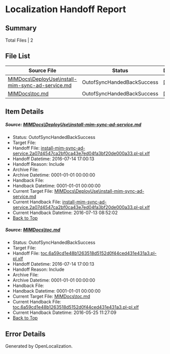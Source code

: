 # <a name='report-top'></a> Localization Handoff Report

## Summary
 Total Files | 2

## File List
 Source File | Status | Details 
 ----------- | ------ | ------- 
 [MIMDocs\DeployUse\install-mim-sync-ad-service.md](https://github.com/Microsoft/MIMDocs-pr/blob/a63ee7c239fd47bf78f6ff60ca516a612753539d/MIMDocs/DeployUse/install-mim-sync-ad-service.md) | OutofSyncHandedBackSuccess | [Details](#a095f58b7f95000db9fe385e53d09c62fb109dc010)
 [MIMDocs\toc.md](https://github.com/Microsoft/MIMDocs-pr/blob/3b6b7df0a2836f23795c5bc6d5af6c561d361331/MIMDocs/toc.md) | OutofSyncHandedBackSuccess | [Details](#84a2f5e4796c1d7e0a407cfc4a336de1bf65c5f3288)

## Item Details
##### <a name='a095f58b7f95000db9fe385e53d09c62fb109dc010'></a> Source: [MIMDocs\DeployUse\install-mim-sync-ad-service.md](https://github.com/Microsoft/MIMDocs-pr/blob/a63ee7c239fd47bf78f6ff60ca516a612753539d/MIMDocs/DeployUse/install-mim-sync-ad-service.md)
* Status: OutofSyncHandedBackSuccess
* Target File: 
* Handoff File: [install-mim-sync-ad-service.2a07d4547ca2bf0ca43e7ed04fa3bf20de000a33.pl-pl.xlf](https://github.com/Microsoft/EM.handoff/blob/deb172ccc31ba9e52a45b53e49cec6f95c2191b6/ol-handoff/Microsoft/MIMDocs-pr.pl-pl/master/install-mim-sync-ad-service.2a07d4547ca2bf0ca43e7ed04fa3bf20de000a33.pl-pl.xlf)
* Handoff Datetime: 2016-07-14 17:00:13
* Handoff Reason: Include
* Archive File: 
* Archive Datetime: 0001-01-01 00:00:00
* Handback File: 
* Handback Datetime: 0001-01-01 00:00:00
* Current Target File: [MIMDocs\DeployUse\install-mim-sync-ad-service.md](https://github.com/Microsoft/MIMDocs-pr.pl-pl/blob/f7d037f42b73fe31a43a5a23f0a95db99a31d63e/MIMDocs/DeployUse/install-mim-sync-ad-service.md)
* Current Handback File: [install-mim-sync-ad-service.2a07d4547ca2bf0ca43e7ed04fa3bf20de000a33.pl-pl.xlf](https://github.com/Microsoft/EM.handback/blob/faea308f7cfbe85d4084beecf17bc3be2dc55160/ol-handback/Microsoft/MIMDocs-pr.pl-pl/master/install-mim-sync-ad-service.2a07d4547ca2bf0ca43e7ed04fa3bf20de000a33.pl-pl.xlf)
* Current Handback Datetime: 2016-07-13 08:52:02
* [Back to Top](#report-top)

##### <a name='84a2f5e4796c1d7e0a407cfc4a336de1bf65c5f3288'></a> Source: [MIMDocs\toc.md](https://github.com/Microsoft/MIMDocs-pr/blob/3b6b7df0a2836f23795c5bc6d5af6c561d361331/MIMDocs/toc.md)
* Status: OutofSyncHandedBackSuccess
* Target File: 
* Handoff File: [toc.6a59cd1e48b1263518d5152d0f44ced431e431a3.pl-pl.xlf](https://github.com/Microsoft/EM.handoff/blob/deb172ccc31ba9e52a45b53e49cec6f95c2191b6/ol-handoff/Microsoft/MIMDocs-pr.pl-pl/master/toc.6a59cd1e48b1263518d5152d0f44ced431e431a3.pl-pl.xlf)
* Handoff Datetime: 2016-07-14 17:00:13
* Handoff Reason: Include
* Archive File: 
* Archive Datetime: 0001-01-01 00:00:00
* Handback File: 
* Handback Datetime: 0001-01-01 00:00:00
* Current Target File: [MIMDocs\toc.md](https://github.com/Microsoft/MIMDocs-pr.pl-pl/blob/876bd17d22fa705fc82b4f92e5bd9bdd8df66c2b/MIMDocs/toc.md)
* Current Handback File: [toc.6a59cd1e48b1263518d5152d0f44ced431e431a3.pl-pl.xlf](https://github.com/Microsoft/EM.handback/blob/ef4c2e4348cc313486d2a17d70d8f9b30b5c12eb/ol-handback/Microsoft/MIMDocs-pr.pl-pl/master/toc.6a59cd1e48b1263518d5152d0f44ced431e431a3.pl-pl.xlf)
* Current Handback Datetime: 2016-05-25 11:27:09
* [Back to Top](#report-top)


## Error Details

Generated by OpenLocalization.
